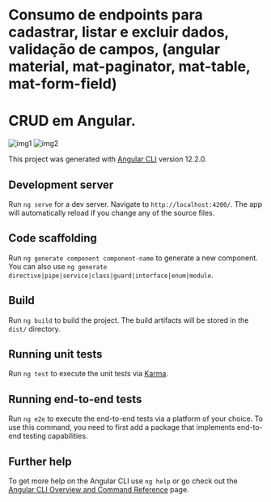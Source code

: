 # Consumo de endpoints para cadastrar, listar e excluir dados, validação de campos, (angular material, mat-paginator, mat-table, mat-form-field)
# CRUD em Angular.

![img1](https://user-images.githubusercontent.com/79548287/157584056-010bc78b-7042-4a1c-ba69-c6b1e6f3bde5.png)
![img2](https://user-images.githubusercontent.com/79548287/157584061-f35c5e04-5647-4ef9-ad60-c7f390636c1e.png)


This project was generated with [Angular CLI](https://github.com/angular/angular-cli) version 12.2.0.

## Development server

Run `ng serve` for a dev server. Navigate to `http://localhost:4200/`. The app will automatically reload if you change any of the source files.

## Code scaffolding

Run `ng generate component component-name` to generate a new component. You can also use `ng generate directive|pipe|service|class|guard|interface|enum|module`.

## Build

Run `ng build` to build the project. The build artifacts will be stored in the `dist/` directory.

## Running unit tests

Run `ng test` to execute the unit tests via [Karma](https://karma-runner.github.io).

## Running end-to-end tests

Run `ng e2e` to execute the end-to-end tests via a platform of your choice. To use this command, you need to first add a package that implements end-to-end testing capabilities.

## Further help

To get more help on the Angular CLI use `ng help` or go check out the [Angular CLI Overview and Command Reference](https://angular.io/cli) page.

